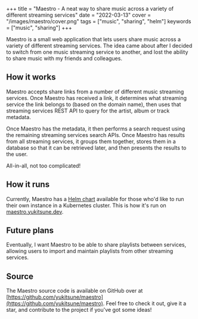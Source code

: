 +++
title = "Maestro - A neat way to share music across a variety of different streaming services"
date = "2022-03-13"
cover = "/images/maestro/cover.png"
tags = ["music", "sharing", "helm"]
keywords = ["music", "sharing"]
+++

Maestro is a small web application that lets users share music across a variety of different streaming services.
The idea came about after I decided to switch from one music streaming service to another, and lost the ability to share music with my friends and colleagues.

## How it works

Maestro accepts share links from a number of different music streaming services.
Once Maestro has received a link, it determines what streaming service the link belongs to (based on the domain name), then uses that streaming services REST API to query for the artist, album or track metadata.

Once Maestro has the metadata, it then performs a search request using the remaining streaming services search APIs.
Once Maestro has results from all streaming services, it groups them together, stores them in a database so that it can be retrieved later, and then presents the results to the user.

All-in-all, not too complicated!

## How it runs

Currently, Maestro has a [Helm chart](https://github.com/YuKitsune/Maestro/blob/main/deployments/helm/maestro/README.md) available for those who'd like to run their own instance in a Kubernetes cluster. This is how it's run on [maestro.yukitsune.dev](https://maestro.yukitsune.dev).

## Future plans

Eventually, I want Maestro to be able to share playlists between services, allowing users to import and maintain playlists from other streaming services.

## Source

The Maestro source code is available on GitHub over at [https://github.com/yukitsune/maestro](https://github.com/yukitsune/maestro). Feel free to check it out, give it a star, and contribute to the project if you've got some ideas!
